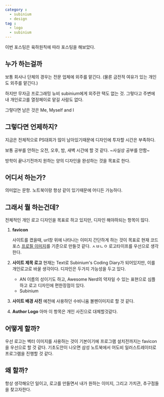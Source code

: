 ```yaml
---
category :
  - subinium
  - design
tag :
  - logo
  - subinium
---
```


이번 포스팅은 육하원칙에 따라 포스팅을 해보았다.

## 누가 하는걸까

보통 회사나 단체의 경우는 전문 업체에 외주를 맡긴다. (물론 금전적 여유가 있는 개인도 외주를 맡긴다.)

하지만 무자금 프로그래밍 뉴비 subinium에게 외주란 택도 없는 것.
그렇다고 주변에 내 개인로고를 열정페이로 맡길 사람도 없다.

그렇다면 남은 것은 Me, Myself and I

## 그렇다면 언제하지?

지금은 전체적으로 PS대회가 많이 남아있기때문에 디자인에 투자할 시간은 부족하다.

보통 공부를 안하는 오전, 오후, 밤, 새벽 시간에 할 것 같다. ~사실상 공부를 안함~

방학이 끝나기전까지 원하는 양의 디자인을 완성하는 것을 목표로 한다.

## 어디서 하는가?

의미없는 문항. 노트북이랑 항상 같이 있기때문에 어디든 가능하다.

## 그래서 뭘 하는건데?

전체적인 개인 로고 디자인을 목표로 하고 있지만, 디자인 해야하되는 항목이 많다.

1. **favicon**

    사이트를 켰을때, url창 위에 나타나는 이미지
    간단하게 하는 것이 목표로 현재 코드포스 <a href = "http://codeforces.com/profile/GOD_SUBINIUM">프로필 이미지</a>를 기준으로 만들것 같다.
    ㅅㅂㄴㅇ 로고타이프를 우선으로 생각한다.
2. **사이트 제목 로고**
    현재는 Text로 Subinium's Coding Diary가 되어있지만, 이를 개인로고로 바꿀 생각이다.
    디자인은 두가지 가능성을 두고 있다.
    - AN
      이름의 성이기도 하고, Awesome Nerd의 약자일 수 있는 표현으로 심플하고 로고 디자인에 편한장점이 있다.
    - Subinium
3. **사이트 배경 사진**
    예전에 사용하던 수비니움 볼펜이미지로 할 것 같다.
4. **Author Logo**
    아마 이 항목은 개인 사진으로 대체할것같다.

## 어떻게 할까?

우선 로고는 벡터 이미지를 사용하는 것이 기본이기에 프로그램 설치전까지는 favicon을 우선으로 할 것 같다.
기초도안이 나오면 삼성 노트북에서 어도비 일러스트레이터로 프로그램을 진행할 것 같다.

## 왜 할까?

항상 생각해오던 일이고, 로고를 만들면서 내가 원하는 이미지, 그리고 가치관, 추구점들을 찾고자한다.
